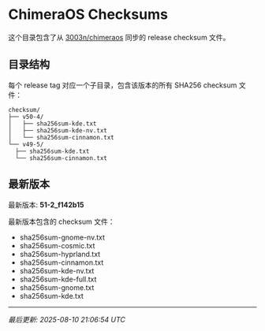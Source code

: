 # ChimeraOS Checksums

这个目录包含了从 [3003n/chimeraos](https://github.com/3003n/chimeraos) 同步的 release checksum 文件。

## 目录结构

每个 release tag 对应一个子目录，包含该版本的所有 SHA256 checksum 文件：

```
checksum/
├── v50-4/
│   ├── sha256sum-kde.txt
│   ├── sha256sum-kde-nv.txt
│   └── sha256sum-cinnamon.txt
└── v49-5/
  ├── sha256sum-kde.txt
  └── sha256sum-cinnamon.txt
```

## 最新版本

最新版本: **51-2_f142b15**

最新版本包含的 checksum 文件：
- sha256sum-gnome-nv.txt
- sha256sum-cosmic.txt
- sha256sum-hyprland.txt
- sha256sum-cinnamon.txt
- sha256sum-kde-nv.txt
- sha256sum-kde-full.txt
- sha256sum-gnome.txt
- sha256sum-kde.txt

---
*最后更新: 2025-08-10 21:06:54 UTC*
